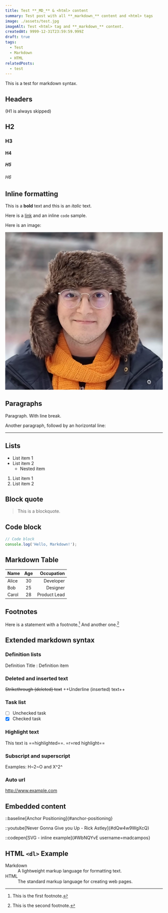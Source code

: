 ```yaml
---
title: Test **_MD_** & <html> content
summary: Test post with all **_markdown_** content and <html> tags
image: ./assets/test.jpg
imageAlt: Test <html> tag and **_markdown_** content.
createdAt: 9999-12-31T23:59:59.999Z
draft: true
tags:
  - Test
  - Markdown
  - HTML
relatedPosts:
  - test
---
```


This is a test for markdown syntax.

## Headers

(H1 is always skipped)

## H2

### H3

#### H4

##### H5

###### H6

## Inline formatting

This is a **bold** text and this is an _italic_ text.

Here is a [link](https://example.com) and an inline `code` sample.

Here is an image:

![Alt text](./assets/test.jpg)

## Paragraphs

Paragraph.
With line break.

Another paragraph, followd by an horizontal line:

---

## Lists

- List item 1
- List item 2
  - Nested item

1. List item 1
2. List item 2

## Block quote

> This is a blockquote.

## Code block

```js
// Code block
console.log('Hello, Markdown!');
```

## Markdown Table

| Name  | Age |   Occupation |
| :---- | :-: | -----------: |
| Alice | 30  |    Developer |
| Bob   | 25  |     Designer |
| Carol | 28  | Product Lead |

## Footnotes

Here is a statement with a footnote.[^1] And another one.[^2]

[^1]: This is the first footnote.

[^2]: This is the second footnote.

## Extended markdown syntax

### Definition lists

Definition Title
:	Definition item

### Deleted and inserted text

~~Strikethrough (deleted) text~~
++Underline (inserted) text++

### Task list

- [ ] Unchecked task
- [x] Checked task

### Highlight text

This text is ==highlighted==.
=r=red highlight==

### Subscript and superscript

Examples: H~2~O and X^2^

### Auto url

http://www.example.com

## Embedded content

::baseline[Anchor Positioning]{#anchor-positioning}

::youtube[Never Gonna Give you Up - Rick Astley]{#dQw4w9WgXcQ}

::codepen[SVG - inline example]{#WbNQYvE username=madcampos}

## HTML `<dl>` Example

<dl>
	<dt>Markdown</dt>
	<dd>A lightweight markup language for formatting text.</dd>
	<dt>HTML</dt>
	<dd>The standard markup language for creating web pages.</dd>
</dl>
